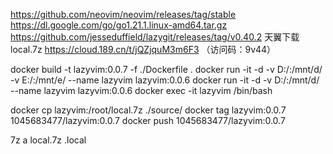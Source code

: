 https://github.com/neovim/neovim/releases/tag/stable
https://dl.google.com/go/go1.21.1.linux-amd64.tar.gz
https://github.com/jesseduffield/lazygit/releases/tag/v0.40.2
天翼下载local.7z https://cloud.189.cn/t/jQZjquM3m6F3 （访问码：9v44）

docker build -t lazyvim:0.0.7 -f ./Dockerfile .
docker run -it -d -v D:/:/mnt/d/ -v E:/:/mnt/e/ --name lazyvim lazyvim:0.0.6
docker run -it -d -v D:/:/mnt/d/ --name lazyvim lazyvim:0.0.6
docker exec -it lazyvim /bin/bash

docker cp lazyvim:/root/local.7z ./source/
docker tag lazyvim:0.0.7 1045683477/lazyvim:0.0.7
docker push 1045683477/lazyvim:0.0.7

7z a local.7z .local